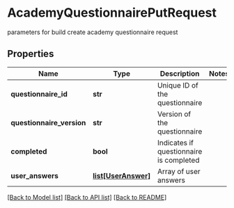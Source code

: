 # AcademyQuestionnairePutRequest

parameters for build create academy questionnaire request

## Properties

| Name                      | Type                                  | Description                             | Notes |
| ------------------------- | ------------------------------------- | --------------------------------------- | ----- |
| **questionnaire_id**      | **str**                               | Unique ID of the questionnaire          |
| **questionnaire_version** | **str**                               | Version of the questionnaire            |
| **completed**             | **bool**                              | Indicates if questionnaire is completed |
| **user_answers**          | [**list[UserAnswer]**](UserAnswer.md) | Array of user answers                   |

[[Back to Model list]](../README.md#documentation-for-models) [[Back to API list]](../README.md#documentation-for-api-endpoints) [[Back to README]](../README.md)
